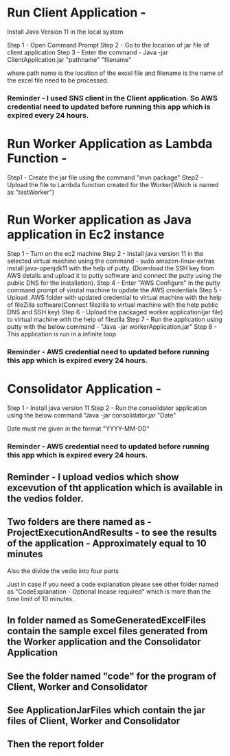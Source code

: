 # Run Client Application - 

Install Java Version 11 in the local system 

Step 1 - Open Command Prompt 
Step 2 - Go to the location of jar file of client application
Step 3 - Enter the command  -  Java -jar ClientApplication.jar "pathname" "filename"

where path name is the location of the excel file and filename is the name of the excel file need to be processed.

### Reminder  -  I used SNS client in the Client application. So AWS credential need to updated before running this app which is expired every 24 hours.

# Run Worker Application as Lambda Function - 

Step1  -  Create the jar file using the command "mvn package"
Step2  -  Upload the file to Lambda function created for the Worker(Which is named as "testWorker")


#  Run Worker application as Java application in Ec2 instance

Step 1 - Turn on the ec2 machine 
Step 2 - Install java version 11 in the selected virtual machine using the command - sudo amazon-linux-extras install java-openjdk11 with the help of putty. (Download the SSH key from AWS details and upload it to putty software and connect the putty using the public DNS for the installation).
Step 4 -  Enter "AWS Configure" in the putty command prompt of virutal machine to update the AWS  credentials
Step 5 - Upload .AWS folder with updated credential to virtual machine with the help of fileZilla software(Connect filezilla to virtual machine with the help public DNS and SSH key)
Step 6 -  Upload the packaged worker application(jar file) to virtual machine with the help of filezilla
Step 7  -  Run the application using putty with the below command - 
"Java -jar workerApplication.jar"
Step 8  -  This application is run in a infinite loop 



### Reminder  -  AWS credential need to updated before running this app which is expired every 24 hours.


# Consolidator Application  -  

Step 1 - Install java version 11
Step 2 - Run the consolidator application using the below command 
"Java -jar consolidator.jar "Date" 

Date must me given in the format "YYYY-MM-DD"

### Reminder  -  AWS credential need to updated before running this app which is expired every 24 hours.

## Reminder  -  I upload vedios which show excevution of tht application which is available in the vedios folder. 
## Two folders are there named as  -  ProjectExecutionAndResults -  to see the results of the application - Approximately equal to 10 minutes 

Also the divide the vedio into four parts

Just in case if you need a code explanation please see other folder named as "CodeExplanation - Optional Incase required" which is more than the time limit of 10 minutes.


## In folder named as SomeGeneratedExcelFiles contain the sample excel files generated from the Worker application and the Consolidator Application


## See the folder named "code" for the program of Client, Worker and Consolidator

## See  ApplicationJarFiles which contain the jar files of Client, Worker and Consolidator

## Then the report folder
